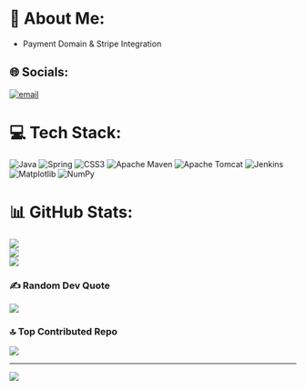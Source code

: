 # 💫 About Me:
- Payment Domain &  Stripe Integration 


## 🌐 Socials:
[![email](https://img.shields.io/badge/Email-D14836?logo=gmail&logoColor=white)](mailto:sriharshatmofficial@gmail.com) 

# 💻 Tech Stack:
![Java](https://img.shields.io/badge/java-%23ED8B00.svg?style=for-the-badge&logo=openjdk&logoColor=white) ![Spring](https://img.shields.io/badge/spring-%236DB33F.svg?style=for-the-badge&logo=spring&logoColor=white) ![CSS3](https://img.shields.io/badge/css3-%231572B6.svg?style=for-the-badge&logo=css3&logoColor=white) ![Apache Maven](https://img.shields.io/badge/Apache%20Maven-C71A36?style=for-the-badge&logo=Apache%20Maven&logoColor=white) ![Apache Tomcat](https://img.shields.io/badge/apache%20tomcat-%23F8DC75.svg?style=for-the-badge&logo=apache-tomcat&logoColor=black) ![Jenkins](https://img.shields.io/badge/jenkins-%232C5263.svg?style=for-the-badge&logo=jenkins&logoColor=white) ![Matplotlib](https://img.shields.io/badge/Matplotlib-%23ffffff.svg?style=for-the-badge&logo=Matplotlib&logoColor=black) ![NumPy](https://img.shields.io/badge/numpy-%23013243.svg?style=for-the-badge&logo=numpy&logoColor=white)
# 📊 GitHub Stats:
![](https://github-readme-stats.vercel.app/api?username=TMSRIHARSHA&theme=dark&hide_border=false&include_all_commits=true&count_private=false)<br/>
![](https://github-readme-streak-stats.herokuapp.com/?user=TMSRIHARSHA&theme=dark&hide_border=false)<br/>
![](https://github-readme-stats.vercel.app/api/top-langs/?username=TMSRIHARSHA&theme=dark&hide_border=false&include_all_commits=true&count_private=false&layout=compact)

### ✍️ Random Dev Quote
![](https://quotes-github-readme.vercel.app/api?type=horizontal&theme=radical)

### 🔝 Top Contributed Repo
![](https://github-contributor-stats.vercel.app/api?username=TMSRIHARSHA&limit=5&theme=dark&combine_all_yearly_contributions=true)

---
[![](https://visitcount.itsvg.in/api?id=TMSRIHARSHA&icon=0&color=0)](https://visitcount.itsvg.in)

<!-- Proudly created with GPRM ( https://gprm.itsvg.in ) -->
